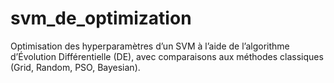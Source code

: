 # svm_de_optimization
Optimisation des hyperparamètres d’un SVM à l’aide de l’algorithme d’Évolution Différentielle (DE), avec comparaisons aux méthodes classiques (Grid, Random, PSO, Bayesian).
